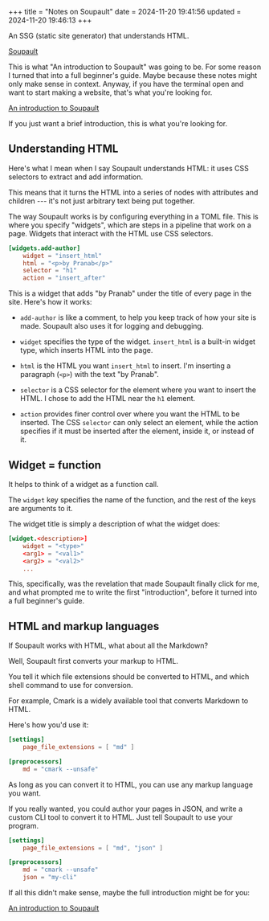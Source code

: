 +++
title = "Notes on Soupault"
date = 2024-11-20 19:41:56
updated = 2024-11-20 19:46:13
+++

An SSG (static site generator) that understands HTML.

[Soupault](https://soupault.app)

This is what "An introduction to Soupault" was going to be.
For some reason I turned that into a full beginner's guide.
Maybe because these notes might only make sense in context.
Anyway, if you have the terminal open
and want to start making a website,
that's what you're looking for.

[An introduction to Soupault](@/soupault-intro.md)

If you just want a brief introduction,
this is what you're looking for.

## Understanding HTML

Here's what I mean when I say Soupault understands HTML:
it uses CSS selectors to extract and add information.

This means that it turns the HTML into a series of nodes
with attributes and children ---
it's not just arbitrary text being put together.

The way Soupault works is by
configuring everything in a TOML file.
This is where you specify "widgets",
which are steps in a pipeline that work on a page.
Widgets that interact with the HTML use CSS selectors.

``` toml
[widgets.add-author]
	widget = "insert_html"
	html = "<p>by Pranab</p>"
	selector = "h1"
	action = "insert_after"
```

This is a widget that adds "by Pranab"
under the title of every page in the site.
Here's how it works:

- `add-author` is like a comment,
  to help you keep track of how your site is made.
  Soupault also uses it for logging and debugging.

- `widget` specifies the type of the widget.
  `insert_html` is a built-in widget type,
  which inserts HTML into the page.

- `html` is the HTML you want `insert_html` to insert.
  I'm inserting a paragraph (`<p>`) with the text "by Pranab".

- `selector` is a CSS selector for the element
  where you want to insert the HTML.
  I chose to add the HTML near the `h1` element.

- `action` provides finer control over where
  you want the HTML to be inserted.
  The CSS `selector` can only select an element,
  while the action specifies if it must be inserted
  after the element, inside it, or instead of it.

## Widget = function

It helps to think of a widget as a function call.

The `widget` key specifies the name of the function,
and the rest of the keys are arguments to it.

The widget title is simply a description of
what the widget does:

```toml
[widget.<description>]
	widget = "<type>"
	<arg1> = "<val1>"
	<arg2> = "<val2>"
	...
```

This, specifically, was the revelation
that made Soupault finally click for me,
and what prompted me to write the first "introduction",
before it turned into a full beginner's guide.

## HTML and markup languages

If Soupault works with HTML,
what about all the Markdown?

Well, Soupault first converts your markup to HTML.

You tell it which file extensions should be converted to HTML,
and which shell command to use for conversion.

For example, Cmark is a widely available tool
that converts Markdown to HTML.

Here's how you'd use it:

```toml
[settings]
	page_file_extensions = [ "md" ]

[preprocessors]
	md = "cmark --unsafe"
```

As long as you can convert it to HTML,
you can use any markup language you want.

If you really wanted,
you could author your pages in JSON,
and write a custom CLI tool to convert it to HTML.
Just tell Soupault to use your program.

```toml
[settings]
	page_file_extensions = [ "md", "json" ]

[preprocessors]
	md = "cmark --unsafe"
	json = "my-cli"
```

If all this didn't make sense,
maybe the full introduction might be for you:

[An introduction to Soupault](@/soupault-intro.md)
